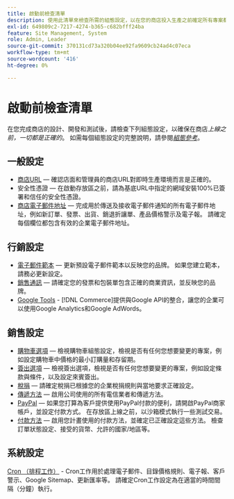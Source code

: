 ```yaml
---
title: 啟動前檢查清單
description: 使用此清單來檢查所需的組態設定，以在您的商店投入生產之前確定所有專案都正確無誤。
exl-id: 649809c2-7217-4274-b365-c682bfff24ba
feature: Site Management, System
role: Admin, Leader
source-git-commit: 370131cd73a320b04ee92fa9609cb24ad4c07eca
workflow-type: tm+mt
source-wordcount: '416'
ht-degree: 0%

---
```


# 啟動前檢查清單

在您完成商店的設計、開發和測試後，請檢查下列組態設定，以確保在商店&#x200B;_上線之前，一切都是正確的_。 如需每個組態設定的完整說明，請參閱&#x200B;[_組態參考_](../configuration-reference/guide-overview.md)。

## 一般設定

- [商店URL](../stores-purchase/store-urls.md) — 確認店面和管理員的商店URL對即時生產環境而言是正確的。
- 安全性憑證 — 在啟動存放區之前，請為基底URL中指定的網域安裝100%已簽署和信任的安全性憑證。
- [商店電子郵件地址](../getting-started/store-details.md#store-email-addresses) — 完成用於傳送及接收電子郵件通知的所有電子郵件地址，例如新訂單、發票、出貨、銷退折讓單、產品價格警示及電子報。 請確定每個欄位都包含有效的企業電子郵件地址。

## 行銷設定

- [電子郵件範本](../systems/email-templates.md) — 更新預設電子郵件範本以反映您的品牌。 如果您建立範本，請務必更新設定。
- [銷售通訊](../stores-purchase/introduction.md#order-management-and-operations) — 請確定您的發票和包裝單包含正確的商業資訊，並反映您的品牌。
- [Google Tools](../merchandising-promotions/google-tools.md) - [!DNL Commerce]提供與Google API的整合，讓您的企業可以使用Google Analytics和Google AdWords。

## 銷售設定

- [購物車選項](../stores-purchase/cart-configuration.md) — 檢視購物車組態設定，檢視是否有任何您想要變更的專案，例如設定購物車中價格的最小訂購量和存留期。
- [簽出選項](../stores-purchase/checkout-process.md#checkout-options) — 檢視簽出選項，檢視是否有任何您想要變更的專案，例如設定條款與條件，以及設定來賓簽出。
- [稅捐](../stores-purchase/taxes.md) — 請確定稅捐已根據您的企業稅捐規則與當地要求正確設定。
- [傳遞方法](../stores-purchase/delivery.md) — 啟用公司使用的所有電信業者和傳遞方法。
- [PayPal](../stores-purchase/paypal.md) — 如果您打算為客戶提供使用PayPal付款的便利，請開啟PayPal商家帳戶，並設定付款方式。 在存放區上線之前，以沙箱模式執行一些測試交易。
- [付款方法](../stores-purchase/payments.md) — 啟用您計畫使用的付款方法，並確定已正確設定這些方法。 檢查訂單狀態設定、接受的貨幣、允許的國家/地區等。

## 系統設定

[Cron （排程工作）](../systems/cron.md) - Cron工作用於處理電子郵件、目錄價格規則、電子報、客戶警示、Google Sitemap、更新匯率等。 請確定Cron工作設定為在適當的時間間隔（分鐘）執行。
